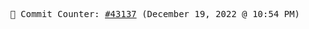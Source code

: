 <p align="center">
    <samp>
        📮 Commit Counter: <a href="https://github.com/Javascript-void0/Javascript-void0/commits/main">#43137</a> (December 19, 2022 @ 10:54 PM)
    </samp>
</p>